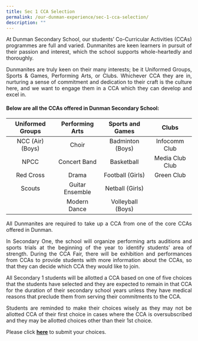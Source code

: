 ```yaml
---
title: Sec 1 CCA Selection
permalink: /our-dunman-experience/sec-1-cca-selection/
description: ""
---
```

<p style="text-align: justify;">At Dunman Secondary School, our students’ Co-Curricular Activities (CCAs) programmes are full and varied. Dunmanites are keen learners in pursuit of their passion and interest, which the school supports whole-heartedly and thoroughly.</p>

<p style="text-align: justify;">Dunmanites are truly keen on their many interests; be it Uniformed Groups, Sports & Games, Performing Arts, or Clubs. Whichever CCA they are in, nurturing a sense of commitment and dedication to their craft is the culture here, and we want to engage them in a CCA which they can develop and excel in.</p>

#### Below are all the CCAs offered in Dunman Secondary School:

| Uniformed Groups | Performing Arts |  Sports and Games |      Clubs      |
|:----------------:|:---------------:|:-----------------:|:---------------:|
| NCC (Air) (Boys) |      Choir      |  Badminton (Boys) |  Infocomm Club |
|       NPCC       |   Concert Band  |     Basketball    | Media Club Club |
|     Red Cross    |      Drama      |  Football (Girls) |    Green Club   |
|      Scouts      | Guitar Ensemble |  Netball (Girls)  |                 |
|                  |   Modern Dance  | Volleyball (Boys) |                 |


<p style="text-align: justify;">All Dunmanites are required to take up a CCA from one of the core CCAs offered in Dunman.</p>

<p style="text-align: justify;">In Secondary One, the school will organize performing arts auditions and sports trials at the beginning of the year to identify students’ area of strength. During the CCA Fair, there will be exhibition and performances from CCAs to provide students with more information about the CCAs, so that they can decide which CCA they would like to join.</p>

<p style="text-align: justify;">All Secondary 1 students will be allotted a CCA based on one of five choices that the students have selected and they are expected to remain in that CCA for the duration of their secondary school years unless they have medical reasons that preclude them from serving their commitments to the CCA.</p>

<p style="text-align: justify;">Students are reminded to make their choices wisely as they may not be allotted CCA of their first choice in cases where the CCA is oversubscribed and they may be allotted choices other than their 1st choice.</p>

Please click [**here**](https://forms.moe.edu.sg/forms/JMdrWv) to submit your choices.